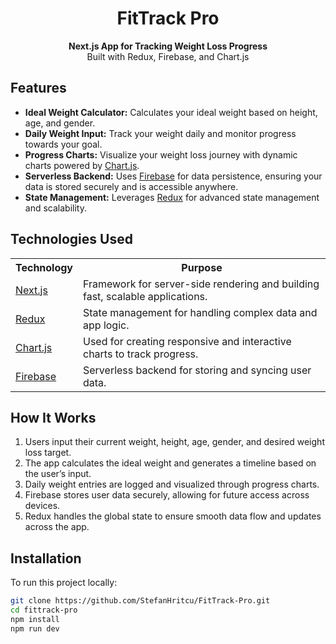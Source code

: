 <h1 align="center">FitTrack Pro</h1>
<p align="center">
  <strong>Next.js App for Tracking Weight Loss Progress</strong><br />
  Built with Redux, Firebase, and Chart.js
</p>

## Features

<ul>
  <li><strong>Ideal Weight Calculator:</strong> Calculates your ideal weight based on height, age, and gender.</li>
  <li><strong>Daily Weight Input:</strong> Track your weight daily and monitor progress towards your goal.</li>
  <li><strong>Progress Charts:</strong> Visualize your weight loss journey with dynamic charts powered by <a href="https://www.chartjs.org/">Chart.js</a>.</li>
  <li><strong>Serverless Backend:</strong> Uses <a href="https://firebase.google.com/">Firebase</a> for data persistence, ensuring your data is stored securely and is accessible anywhere.</li>
  <li><strong>State Management:</strong> Leverages <a href="https://redux.js.org/">Redux</a> for advanced state management and scalability.</li>
</ul>

## Technologies Used

<table>
  <tr>
    <th>Technology</th>
    <th>Purpose</th>
  </tr>
  <tr>
    <td><a href="https://nextjs.org/">Next.js</a></td>
    <td>Framework for server-side rendering and building fast, scalable applications.</td>
  </tr>
  <tr>
    <td><a href="https://redux.js.org/">Redux</a></td>
    <td>State management for handling complex data and app logic.</td>
  </tr>
  <tr>
    <td><a href="https://www.chartjs.org/">Chart.js</a></td>
    <td>Used for creating responsive and interactive charts to track progress.</td>
  </tr>
  <tr>
    <td><a href="https://firebase.google.com/">Firebase</a></td>
    <td>Serverless backend for storing and syncing user data.</td>
  </tr>
</table>

## How It Works

<ol>
  <li>Users input their current weight, height, age, gender, and desired weight loss target.</li>
  <li>The app calculates the ideal weight and generates a timeline based on the user’s input.</li>
  <li>Daily weight entries are logged and visualized through progress charts.</li>
  <li>Firebase stores user data securely, allowing for future access across devices.</li>
  <li>Redux handles the global state to ensure smooth data flow and updates across the app.</li>
</ol>

## Installation

To run this project locally:

```bash
git clone https://github.com/StefanHritcu/FitTrack-Pro.git
cd fittrack-pro
npm install
npm run dev
